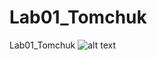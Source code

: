 # Lab01_Tomchuk
Lab01_Tomchuk
![alt text](https://github.com/vtomchuk1/Lab01_Tomchuk/image/ok.jpg?raw=true)
